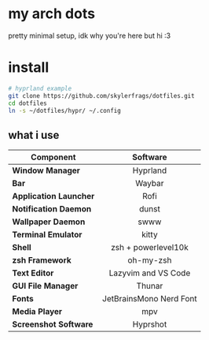 # my arch dots
pretty minimal setup, idk why you're here but hi :3

# install
```bash
# hyprland example
git clone https://github.com/skylerfrags/dotfiles.git
cd dotfiles
ln -s ~/dotfiles/hypr/ ~/.config
```

## what i use

|   Component                 | Software                                                                                      |
| --------------------------- | :---------------------------------------------------------------------------------------------:
| **Window Manager**          | Hyprland |
| **Bar**                     | Waybar |
| **Application Launcher**    | Rofi |
| **Notification Daemon**     | dunst |
| **Wallpaper Daemon**        | swww |
| **Terminal Emulator**       | kitty |
| **Shell**                   | zsh + powerlevel10k|
| **zsh Framework**           | oh-my-zsh |
| **Text Editor**             | Lazyvim and VS Code |
| **GUI File Manager**        | Thunar |
| **Fonts**                   | JetBrainsMono Nerd Font |
| **Media Player**            | mpv |
| **Screenshot Software**     | Hyprshot |
